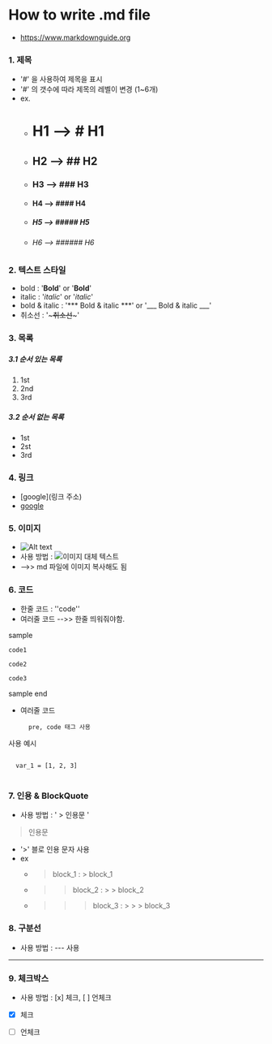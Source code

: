 # How to write .md file
- https://www.markdownguide.org

### 1. 제목
- '#' 을 사용하여 제목을 표시
- '#' 의 갯수에 따라 제목의 레벨이 변경 (1~6개)
- ex.
    - # H1  --> # H1 
    - ## H2 --> ## H2 
    - ### H3  --> ### H3 
    - #### H4  --> #### H4 
    - ##### H5  --> ##### H5 
    - ###### H6  --> ###### H6 



### 2. 텍스트 스타일
- bold : '**Bold**' or '__Bold__'
- italic : '*italic*' or '_italic_'
- bold & italic : '*** Bold & italic ***' or '___ Bold & italic ___'
- 취소선 : '~~~취소선~~~'
  

### 3. 목록
##### 3.1 순서 있는 목록
1. 1st
2. 2nd
3. 3rd

##### 3.2 순서 없는 목록
- 1st
- 2st
- 3rd


### 4. 링크
- [google](링크 주소)
- [google](https://www.google.com/)


### 5. 이미지
- ![Alt text](image.png)
- 사용 방법 : ![이미지 대체 텍스트](이미지URL)
- -->> md 파일에 이미지 복사해도 됨


### 6. 코드
- 한줄 코드 : ''code''
- 여러줄 코드 -->> 한줄 띄워줘야함.


sample

    code1

    code2

    code3

sample end


- 여러줄 코드

  <pre> <code> pre, code 태그 사용 </code> </pre>
  
사용 예시 
<pre>
<code>
  var_1 = [1, 2, 3]
</code>
</pre>


### 7. 인용 & BlockQuote
- 사용 방법 : ' > 인용문 '
> 인용문

- '>' 블로 인용 문자 사용
- ex
  - > block_1   : > block_1
  - >   > block_2 : >   > block_2
  - >   >   > block_3 : >   >   > block_3



### 8. 구분선
-  사용 방법 : --- 사용
---


### 9. 체크박스
- 사용 방법 : [x] 체크, [ ] 언체크
- [x] 체크
- [ ] 언체크

